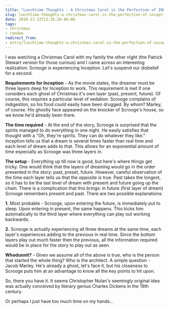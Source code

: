 ```yaml
---
title: "Lunchtime Thoughts - A Christmas Carol is the Perfection of INCEPTION"
slug: lunchtime-thoughts-a-christmas-carol-is-the-perfection-of-inception
date: 2010-12-22T13:26:26-06:00
tags:
- christmas
- random
redirect_from:
- entry/lunchtime-thoughts-a-christmas-carol-is-the-perfection-of-inception/
---
```

I was watching a Christmas Carol with my family the other night (the Patrick Stewart version for those curious) and I came across an interesting realization: Scrooge is experiencing Inception. Let's suspend our disbelief for a second.

**Requirements for Inception** - As the movie states, the dreamer must be three layers deep for Inception to work. This requirement is met if one considers each ghost of Christmas it's own layer (past, present, future). Of course, this requires a particular level of sedation. Scrooge complains of indigestion, so his food could easily have been drugged. By whom? Marley, of course. His ghostly face appeared on the knocker of Scrooge's house, so we know he'd already been there.

**The time required** - At the end of the story, Scrooge is surprised that the spirits managed to do everything in one night. He easily satisfies that thought with a "Oh, they're spirits. They can do whatever they like." Inception tells us that a dream is several times faster than real time and each level of dream adds to that. This allows for an exponential amount of time especially as Scrooge was three layers in.

**The setup** - Everything up till now is good, but here's where things get tricky. One would think that the layers of dreaming would go in the order presented in the story: past, preset, future. However, careful observation of the time each layer tells us that the opposite is true. Past takes the longest, so it has to be the last level of dream with present and future going up the chain. There is a complication that this brings: in future (first layer of dream) Scrooge remembers present and past. There are two possible explanations:

**1.** Most probable - Scrooge, upon entering the future, is immediately put to sleep. Upon entering in present, the same happens. This kicks him automatically to the third layer where everything can play out working backwards.

**2.** Scrooge is actually experiencing all three dreams at the same time, each layer's experiences adding to the previous in real time. Since the bottom layers play out much faster then the previous, all the information required would be in place for the story to play out as seen.

**Whodunnit?** - Given we assume all of the above is true, who is the person that started the whole thing? Who is the architect. A simple question - Jacob Marley. He's already a ghost, let's face it, but his closeness to Scrooge puts him at an advantage to know all the key points to hit upon.

So, there you have it. It seems Christopher Nolan's seemingly original idea was actually conceived by literary genius Charles Dickens in the 19th century.

Or perhaps I just have too much time on my hands...
